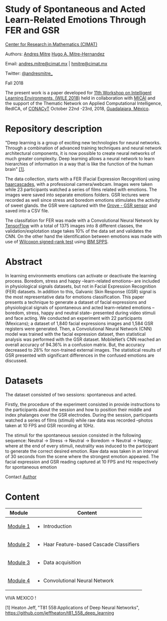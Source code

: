 #  Study of Spontaneous and Acted Learn-Related Emotions Through FER and GSR


[Center for Research in Mathematics (CIMAT)](http://www.cimat.mx/en)

Authors: [Andres Mitre](https://github.com/andresmitre) [Hugo A. Mitre-Hernandez](https://github.com/HugoMitre)

Email: andres.mitre@cimat.mx | hmitre@cimat.mx

Twitter:  [@andresmitre_](https://twitter.com/andresmitre_)

Fall 2018

The present work is a paper developed for [11th Workshop on Intelligent Learning Environments, (WILE 2018)](https://nube.iie.org.mx/WILE2018/wile_2018.htm) held in collaboration with [MICAI](http://www.micai.org/) and the support of the Thematic Network on Applied Computational Intelligence, RedICA, of [CONACyT](https://en.wikipedia.org/wiki/Consejo_Nacional_de_Ciencia_y_Tecnolog%C3%ADa_(Mexico)) October 22nd -23rd, 2018, [Guadalajara, México](https://en.wikipedia.org/wiki/Guadalajara).

<!-- The present work is part of an Undergraduate thesis for B.E. in Telecommunications, OS and Electronics in [Autonomous University of Sinaloa (in Spanish: Universidad Autónoma de Sinaloa, UAS)](http://web.uas.edu.mx/web/ingles/index.php) in Sinaloa, México. The work was developed in [Center for Research in Mathematics (CIMAT)](http://www.cimat.mx/en)

**ABOUT COPYING OR USING PARTIAL INFORMATION:**
This script was originally created by [Andres Mitre](https://github.com/andresmitre). READ LICENSE FILE -->

# Repository description

"Deep learning is a group of exciting new technologies for neural networks. Through a combination of advanced training techniques and neural network architectural components, it is now possible to create neural networks of much greater complexity. Deep learning allows a neural network to learn hierarchies of information in a way that is like the function of the human brain" [[1]](https://github.com/jeffheaton/t81_558_deep_learning).

The data collection, starts with a FER (Facial Expression Recognition) using [haarcascades](https://github.com/opencv/opencv), with a professional camera/webcam. Images were taken while 23 participants watched a series of films related with emotions. The images were saved into separate emotions folders. GSR lectures were recorded as well since stress and boredom emotions stimulates the activity of sweet glands. the GSR were captured with the [Grove - GSR sensor](https://www.seeedstudio.com/Grove-GSR-sensor-p-1614.html) and saved into a CSV file.

The classifation for FER was made with a Convolutional Neural Network by [TensorFlow](https://codelabs.developers.google.com/codelabs/tensorflow-for-poets/#0) with a total of 1375 images into 8 different classes, the validation/explotation stage takes 10% of the data set and validates the CNN. On the other hand the identification between emotions was made with use of [Wilcoxon signed-rank test](https://en.wikipedia.org/wiki/Wilcoxon_signed-rank_test) using [IBM SPPS](https://www.ibm.com/products/spss-statistics).

# Abstract

In learning environments emotions can activate or deactivate the learning process. Boredom, stress and happy –learn-related emotions– are included in physiological signals datasets, but not in Facial Expression Recognition (FER) datasets. In addition to this, Galvanic Skin Response (GSR) signal is the most representative data for emotions classification. This paper presents a technique to generate a dataset of facial expressions and physiological signals of spontaneous and acted learn-related emotions –boredom, stress, happy and neutral state– presented during video stimuli and face acting. We conducted an experiment with 22 participants (Mexicans); a dataset of 1,840 facial expressions images and 1,584 GSR registers were generated. Then, a Convolutional Neural Network (CNN) model was trained with the facial expression dataset, then statistical analysis was performed with the GSR dataset. MobileNet’s CNN reached an overall accuracy of 94.36% in a confusion matrix. But, the accuracy decreased to 28% for non-trained external images. The statistical results of GSR presented with significant differences in the confused emotions are discussed.


# Datasets

The dataset consisted of two sessions: spontaneous and acted. </p> <p> Firstly, the procedure of the experiment consisted in provide instructions to the participants about the session and how to position their middle and index phalanges over the GSR electrodes. During the session, participants watched a series of films (stimuli) while raw data was recorded –photos taken at 10 FPS and GSR recording at 10Hz.</p><p>The stimuli for the spontaneous session consisted in the following sequence: Neutral → Stress → Neutral → Boredom → Neutral → Happy; where at the end of every stimuli, neutrality was induced to the participant to generate the correct desired emotion. Raw data was taken in an interval of 30 seconds from the scene where the strongest emotion appeared. The facial expression and GSR reading captured at 10 FPS and Hz respectively for spontaneous emotion

Contact [Author](https://github.com/andresmitre)

# Content

Module|Content
---|---
[Module 1](https://github.com/andresmitre/Emotion_Classification/blob/master/introduction.ipynb) | <ul><li>Introduction</ul>
[Module 2](https://github.com/andresmitre/Emotion_Classification/blob/master/Haar_Feature_based_Cascade_Classifiers.ipynb) | <ul><li>Haar Feature-based Cascade Classifiers</ul>
[Module 3](https://github.com/andresmitre/Emotion_Classification/blob/master/data_acquisition.ipynb) | <ul><li>Data acquisition</ul>
[Module 4](https://github.com/andresmitre/Emotion_Classification/blob/master/CNN.ipynb)| <ul><li>Convolutional Neural Network</ul>



VIVA MEXICO !


[1] Heaton Jeff, "T81 558:Applications of Deep Neural Networks", https://github.com/jeffheaton/t81_558_deep_learning
